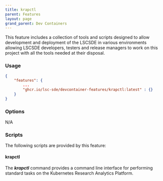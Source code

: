 ```yaml
---
title: krapctl
parent: Features
layout: page
grand_parent: Dev Containers
---
```


This feature includes a collection of tools and scripts designed to allow development and deployment of the LSCSDE in various environments allowing LSCSDE developers, testers and release managers to work on this project with all the tools needed at their disposal.

### Usage

```json
{
    "features": {
        ...
		"ghcr.io/lsc-sde/devcontainer-features/krapctl:latest" : {}
    }
}
```

### Options

N/A 

### Scripts
The following scripts are provided by this feature:

#### krapctl
The ***krapctl*** command provides a command line interface for performing standard tasks on the Kubernetes Research Analytics Platform.